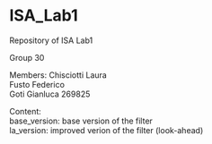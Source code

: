 # ISA_Lab1
Repository of ISA Lab1

Group 30

Members:
Chisciotti Laura\
Fusto Federico\
Goti Gianluca 269825

Content:\
base_version: base version of the filter\
la_version: improved verion of the filter (look-ahead)
